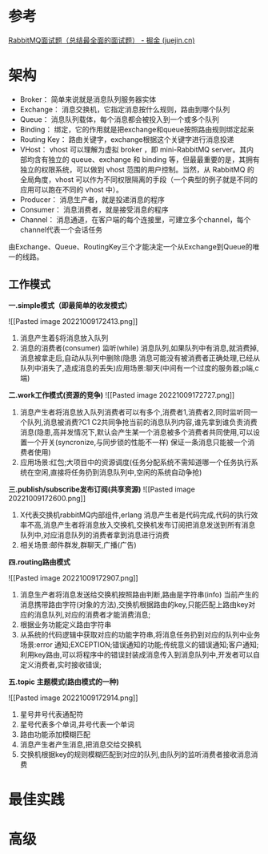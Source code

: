# 参考
[RabbitMQ面试题（总结最全面的面试题） - 掘金 (juejin.cn)](https://juejin.cn/post/6844904125935665160#heading-12)
# 架构
-   Broker： 简单来说就是消息队列服务器实体
-   Exchange： 消息交换机，它指定消息按什么规则，路由到哪个队列
-   Queue： 消息队列载体，每个消息都会被投入到一个或多个队列
-   Binding： 绑定，它的作用就是把exchange和queue按照路由规则绑定起来
-   Routing Key： 路由关键字，exchange根据这个关键字进行消息投递
-   VHost： vhost 可以理解为虚拟 broker ，即 mini-RabbitMQ server。其内部均含有独立的 queue、exchange 和 binding 等，但最最重要的是，其拥有独立的权限系统，可以做到 vhost 范围的用户控制。当然，从 RabbitMQ 的全局角度，vhost 可以作为不同权限隔离的手段（一个典型的例子就是不同的应用可以跑在不同的 vhost 中）。
-   Producer： 消息生产者，就是投递消息的程序
-   Consumer： 消息消费者，就是接受消息的程序
-   Channel： 消息通道，在客户端的每个连接里，可建立多个channel，每个channel代表一个会话任务

由Exchange、Queue、RoutingKey三个才能决定一个从Exchange到Queue的唯一的线路。
## 工作模式
**一.simple模式（即最简单的收发模式）**

![[Pasted image 20221009172413.png]]
1.  消息产生着§将消息放入队列
2.  消息的消费者(consumer) 监听(while) 消息队列,如果队列中有消息,就消费掉,消息被拿走后,自动从队列中删除(隐患 消息可能没有被消费者正确处理,已经从队列中消失了,造成消息的丢失)应用场景:聊天(中间有一个过度的服务器;p端,c端)

**二.work工作模式(资源的竞争)**
![[Pasted image 20221009172727.png]]


1.  消息产生者将消息放入队列消费者可以有多个,消费者1,消费者2,同时监听同一个队列,消息被消费?C1 C2共同争抢当前的消息队列内容,谁先拿到谁负责消费消息(隐患,高并发情况下,默认会产生某一个消息被多个消费者共同使用,可以设置一个开关(syncronize,与同步锁的性能不一样) 保证一条消息只能被一个消费者使用)
2.  应用场景:红包;大项目中的资源调度(任务分配系统不需知道哪一个任务执行系统在空闲,直接将任务扔到消息队列中,空闲的系统自动争抢)

**三.publish/subscribe发布订阅(共享资源)**
![[Pasted image 20221009172600.png]]



1.  X代表交换机rabbitMQ内部组件,erlang 消息产生者是代码完成,代码的执行效率不高,消息产生者将消息放入交换机,交换机发布订阅把消息发送到所有消息队列中,对应消息队列的消费者拿到消息进行消费
2.  相关场景:邮件群发,群聊天,广播(广告)

**四.routing路由模式**

![[Pasted image 20221009172907.png]]

1.  消息生产者将消息发送给交换机按照路由判断,路由是字符串(info) 当前产生的消息携带路由字符(对象的方法),交换机根据路由的key,只能匹配上路由key对应的消息队列,对应的消费者才能消费消息;
2.  根据业务功能定义路由字符串
3.  从系统的代码逻辑中获取对应的功能字符串,将消息任务扔到对应的队列中业务场景:error 通知;EXCEPTION;错误通知的功能;传统意义的错误通知;客户通知;利用key路由,可以将程序中的错误封装成消息传入到消息队列中,开发者可以自定义消费者,实时接收错误;

**五.topic 主题模式(路由模式的一种)**

![[Pasted image 20221009172914.png]]

1.  星号井号代表通配符
2.  星号代表多个单词,井号代表一个单词
3.  路由功能添加模糊匹配
4.  消息产生者产生消息,把消息交给交换机
5.  交换机根据key的规则模糊匹配到对应的队列,由队列的监听消费者接收消息消费

# 最佳实践
# 高级
